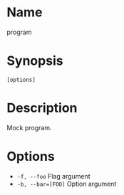 # Name

program

# Synopsis

```
[options]
```

# Description

Mock program.

# Options

* `-f, --foo` Flag argument
* `-b, --bar=[FOO]` Option argument

